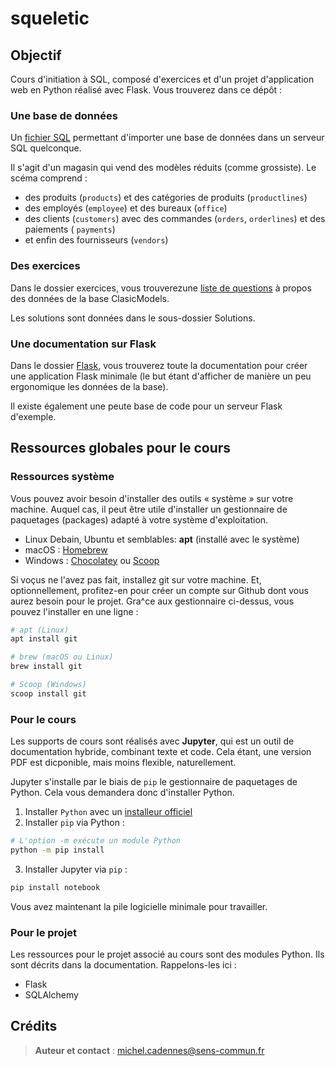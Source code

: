 # squeletic

## Objectif

Cours d'initiation à SQL, composé d'exercices et d'un projet d'application web en Python réalisé avec Flask.
Vous trouverez dans ce dépôt :

### Une base de données

Un [fichier SQL](sources/ClassicModels.sql) permettant d'importer une base de données dans un serveur SQL quelconque.

Il s'agit d'un magasin qui vend des modèles réduits (comme grossiste). Le scéma comprend :
- des produits (`products`) et des catégories de produits (`productlines`)
- des employés (`employee`) et des bureaux (`office`)
- des clients (`customers`) avec des commandes (`orders`, `orderlines`) et des paiements ( `payments`)
- et enfin des fournisseurs (`vendors`)

### Des exercices

Dans le dossier exercices, vous trouverezune [liste de questions](Exercices/Requêtes.md) à propos des données de la base ClasicModels.

Les solutions sont données dans le sous-dossier Solutions.

### Une documentation sur Flask

Dans le dossier [Flask](Flask/), vous trouverez toute la documentation pour créer une application Flask minimale (le but étant d'afficher de manière un peu ergonomique les données de la base).

Il existe également une peute base de code pour un serveur Flask d'exemple.

## Ressources globales pour le cours

### Ressources système

Vous pouvez avoir besoin d'installer des outils « système » sur votre machine.
Auquel cas, il peut être utile d'installer un gestionnaire de paquetages (packages) adapté à votre système d'exploitation.
- Linux Debain, Ubuntu et semblables: **apt** (installé avec le système)
- macOS : [Homebrew](https://brew.sh/)
- Windows : [Chocolatey](https://chocolatey.org/) ou [Scoop](https://scoop.sh/)

Si voçus ne l'avez pas fait, installez git sur votre machine.
Et, optionnellement, profitez-en pour créer un compte sur Github dont vous aurez besoin pour le projet.
Gra^ce aux gestionnaire ci-dessus, vous pouvez l'installer en une ligne :
```bash
# apt (Linux)
apt install git

# brew (macOS ou Linux)
brew install git

# Scoop (Windows)
scoop install git
```

### Pour le cours
Les supports de cours sont réalisés avec **Jupyter**, qui est un outil de documentation hybride, combinant texte et code.
Cela étant, une version PDF est dicponible, mais moins flexible, naturellement.

Jupyter s'installe par le biais de `pip` le gestionnaire de paquetages de Python. Cela vous demandera donc d'installer Python.

1. Installer `Python` avec un [installeur officiel](https://www.python.org/downloads/)
2. Installer `pip` via Python :
```bash
# L'option -m exécute un module Python
python -m pip install
```
3. Installer Jupyter via `pip` :
```bash
pip install notebook
```
Vous avez maintenant la pile logicielle minimale pour travailler.

### Pour le projet

Les ressources pour le projet associé au cours sont des modules Python. Ils sont décrits dans la documentation.
Rappelons-les ici :
- Flask
- SQLAlchemy

## Crédits
> **Auteur et contact** : michel.cadennes@sens-commun.fr
